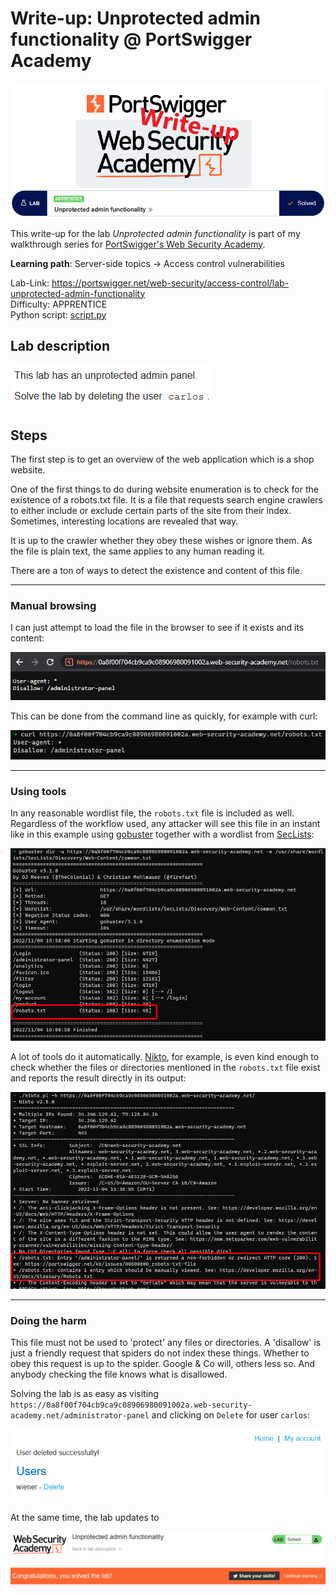 # Write-up: Unprotected admin functionality @ PortSwigger Academy

![logo](img/logo.png)

This write-up for the lab *Unprotected admin functionality* is part of my walkthrough series for [PortSwigger's Web Security Academy](https://portswigger.net/web-security).

**Learning path**: Server-side topics → Access control vulnerabilities

Lab-Link: <https://portswigger.net/web-security/access-control/lab-unprotected-admin-functionality>  
Difficulty: APPRENTICE  
Python script: [script.py](script.py)  

## Lab description

![Lab description](img/lab_description.png)

## Steps

The first step is to get an overview of the web application which is a shop website. 

One of the first things to do during website enumeration is to check for the existence of a robots.txt file. It is a file that requests search engine crawlers to either include or exclude certain parts of the site from their index. Sometimes, interesting locations are revealed that way.

It is up to the crawler whether they obey these wishes or ignore them. As the file is plain text, the same applies to any human reading it.

There are a ton of ways to detect the existence and content of this file.

---

### Manual browsing

I can just attempt to load the file in the browser to see if it exists and its content:

![](img/robots.txt.png)

This can be done from the command line as quickly, for example with curl:

![](img/curl.png)

---

### Using tools

In any reasonable wordlist file, the `robots.txt` file is included as well. Regardless of the workflow used, any attacker will see this file in an instant like in this example using [gobuster](https://github.com/OJ/gobuster) together with a wordlist from [SecLists](https://github.com/danielmiessler/SecLists):

![](img/gobuster.png)

A lot of tools do it automatically. [Nikto](https://github.com/sullo/nikto), for example, is even kind enough to check whether the files or directories mentioned in the `robots.txt` file exist and reports the result directly in its output:

![](img/nikto.png)

---

### Doing the harm

This file must not be used to 'protect' any files or directories. A 'disallow' is just a friendly request that spiders do not index these things. Whether to obey this request is up to the spider. Google & Co will, others less so. And anybody checking the file knows what is disallowed.

Solving the lab is as easy as visiting `https://0a8f00f704cb9ca9c08906980091002a.web-security-academy.net/administrator-panel` and clicking on `Delete` for user `carlos`:

![](img/confirmation.png)

At the same time, the lab updates to

![Lab solved](img/success.png)
